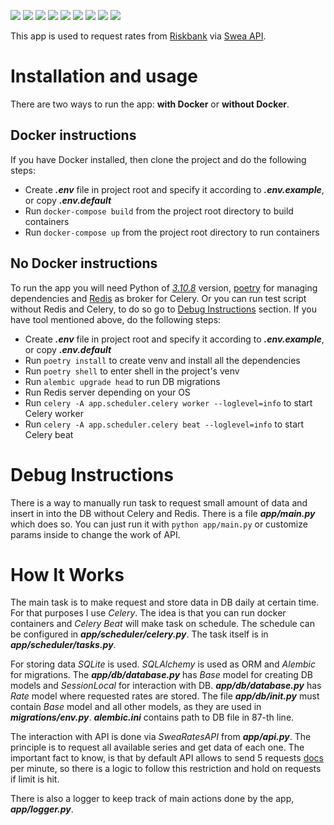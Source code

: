 ![](https://img.shields.io/badge/Code-Python-informational?style=flat&logo=python&logoColor=white&color=008000)
![](https://img.shields.io/badge/Database-SQLite-informational?style=flat&logo=sqlite&logoColor=white&color=060080)
![](https://img.shields.io/badge/ORM-SQLAlchemy-informational?style=flat&logo=SQLAlchemy&logoColor=white&color=060080)
![](https://img.shields.io/badge/Migrations-Alembic-informational?style=flat&logoColor=white&color=060080)
![](https://img.shields.io/badge/Broker-Redis-informational?style=flat&logo=redis&logoColor=white&color=758000)
![](https://img.shields.io/badge/Tools-Docker-informational?style=flat&logo=docker&logoColor=white&color=802d00)
![](https://img.shields.io/badge/Tools-Poetry-informational?style=flat&logo=poetry&logoColor=white&color=00806b)
![](https://img.shields.io/badge/Tools-Celery-informational?style=flat&logo=celery&logoColor=white&color=4d0080)
![](https://img.shields.io/badge/Tools-pre--commit-informational?style=flat&logo=pre-commit&logoColor=white&color=800029)

This app is used to request rates from [Riskbank](https://www.riksbank.se/en-gb/) via [Swea API](https://developer.api.riksbank.se/api-details#api=swea-api).

# Installation and usage
There are two ways to run the app: **with Docker** or **without Docker**.

## Docker instructions
If you have Docker installed, then clone the project and do the following steps:
- Create ***.env*** file in project root and specify it according to ***.env.example***, or copy ***.env.default***
- Run `docker-compose build` from the project root directory to build containers
- Run `docker-compose up` from the project root directory to run containers

## No Docker instructions
To run the app you will need Python of [*3.10.8*](https://www.python.org/downloads/release/python-3108/) version,
[poetry](https://python-poetry.org/) for managing dependencies and [Redis](https://redis.io/) as broker for Celery.
Or you can run test script without Redis and Celery, to do so go to [Debug Instructions](#debug-instructions) section.
If you have tool mentioned above, do the following steps:
- Create ***.env*** file in project root and specify it according to ***.env.example***, or copy ***.env.default***
- Run `poetry install` to create venv and install all the dependencies
- Run `poetry shell` to enter shell in the project's venv
- Run `alembic upgrade head` to run DB migrations
- Run Redis server depending on your OS
- Run `celery -A app.scheduler.celery worker --loglevel=info` to start Celery worker
- Run `celery -A app.scheduler.celery beat --loglevel=info` to start Celery beat

# Debug Instructions
There is a way to manually run task to request small amount of data and insert in into the DB without Celery and Redis.
There is a file ***app/main.py*** which does so. You can just run it with `python app/main.py` or customize params inside
to change the work of API.

# How It Works
The main task is to make request and store data in DB daily at certain time. For that purposes I use *Celery*. The idea is
that you can run docker containers and *Celery Beat* will make task on schedule. The schedule can be configured in
***app/scheduler/celery.py***. The task itself is in ***app/scheduler/tasks.py***.

For storing data *SQLite* is used. *SQLAlchemy* is used as ORM and *Alembic* for migrations. The
***app/db/database.py*** has *Base* model for creating DB models and *SessionLocal* for interaction with DB.
***app/db/database.py*** has *Rate* model where requested rates are stored.
The file ***app/db/__init__.py*** must contain *Base* model and all other models, as they are used in ***migrations/env.py***.
***alembic.ini*** contains path to DB file in 87-th line.

The interaction with API is done via *SweaRatesAPI* from ***app/api.py***. The principle is to request all available
series and get data of each one. The important fact to know, is that by default API allows to send 5 requests [docs](https://www.riksbank.se/en-gb/statistics/interest-rates-and-exchange-rates/retrieving-interest-rates-and-exchange-rates-via-api/faq--the-api-for-interest-rates-and-exchange-rates/)
per minute, so there is a logic to follow this restriction and hold on requests if limit is hit.

There is also a logger to keep track of main actions done by the app, ***app/logger.py***.
